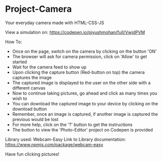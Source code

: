 # Project-Camera
Your everyday camera made with HTML-CSS-JS

View a simulation on: https://codepen.io/piyushmohan/full/VwjdPVM

How To:
- Once on the page, switch on the camera by clicking on the button 'ON'
- The browser will ask for camera permission, click on 'Allow' to get started
- Wait for the camera feed to show up
- Upon clicking the capture button (Red-button on top) the camera captures the image
- The captured image is displayed to the user on the other side with a different canvas
- Now to continue taking pictures, go ahead and click as many times you wish to
- You can download the captured image to your device by clicking on the download button
- Remember, once an image is captured, if another image is captured the previous would be lost
- For more help, click on the '?' button to get the instructions
- The button to view the 'Photo-Editor' project on Codepen is provided

Library used: Webcam-Easy
Link to Library documentation: https://www.npmjs.com/package/webcam-easy

Have fun clicking pictures!
